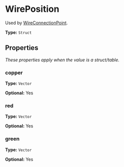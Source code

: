 # WirePosition

Used by [WireConnectionPoint](prototype:WireConnectionPoint).

**Type:** `Struct`

## Properties

*These properties apply when the value is a struct/table.*

### copper

**Type:** `Vector`

**Optional:** Yes

### red

**Type:** `Vector`

**Optional:** Yes

### green

**Type:** `Vector`

**Optional:** Yes

